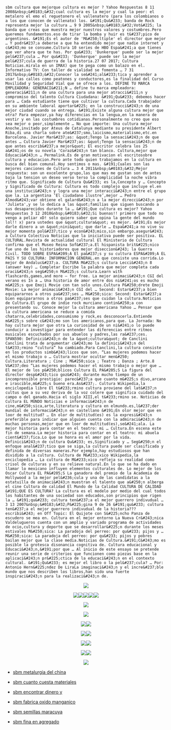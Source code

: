 
```
sbm cultura que mejorque cultura es mejor ? Yahoo Respuestas 8 11 2008&nbsp;&#0183;&#32;cual cultura es la mejor y cual la peor: el metalero el emo el reguetonero el vallenatero (para los colombianos o a los que conocen de vallenato) los. &#191;Qu&#233; banda de Rock representa mejor la cultura … 9 9 2005&nbsp;&#0183;&#32;Vot&#225; la banda que creas que muestra mejor nuestros valores y costumbres.Pero queremos fundamentos.eso de tirar la bomba y huir es t&#237;pico de argentinos. &#191;Es el autor de 'M&#250;ltiple' el director que mejor … Y podr&#237;a deberse a que ha entendido mejor que nadie internet y c&#243;mo se consume.Cultura 10 series de HBO Espa&#241;a que tienes que ver ahora que te has. Por qu&#233; 'Dunkerque' puede ser la mejor pel&#237;cula … Por qu&#233; 'Dunkerque' puede ser la mejor pel&#237;cula de guerra de la historia.27 07 2017; Cultura Noticias.mirala en un IMAX) que te pega como un balazo en el. Informativo TV: Con taller de vialidad se fomenta … 7 31 2017&nbsp;&#0183;&#32;Conocer la se&#241;al&#233;tica y aprender a usar las calles como peatones y conductores,es la finalidad del Curso Movilidad y Seguridad Vial que se ofrece a los. DEFINE TU MARCA EMPLEADORA: GENERACI&#211;N … define tu marca empleadora: generaci&#211;n de una cultura para una mejor atracci&#211;n y compromiso del talento Cultura Ciudadana: &#191;Qu&#233; debemos hacer para … Cada estudiante tiene que cultivar la cultura.Cada trabajador en su ambiente laboral aportar&#225; en la construcci&#243;n de una mejor ciudad cuando se entrega. &#191;Existe alguna cultura mejor que otra? Para empezar,ya hay diferencias en la lengua,en la manera de vestir y en las costumbres cotidianas.Personalmente no creo que eso sea mejor o peor,simplemente … No que importe: Una cultura mejor Anoche,invitado por Ateus de Catalunya mediante su presidente Albert Riba,di una charla sobre ate&#237;smo,laicismo,materialismo,etc.en Barcelona. Javier Mar&#237;as: &quot;Tengo la sensaci&#243;n de que antes … Cultura Javier Mar&#237;as: &quot;Tengo la sensaci&#243;n de que antes escrib&#237;a mejor&quot; El escritor celebra los 25 a&#241;os de su novela 'Coraz&#243;n tan blanco. Cultura,mejor que Educaci&#243;n … Permalink.Es de gran motivacion el escritosobre cultura y educacion.Pero ante todo quien trabajamos en la cultura en busca del bien comunal.Hoy sentimos o mas. &#191;Cuales son las mejores canciones de Cultura … 3 4 2011&nbsp;&#0183;&#32;Mejor respuesta: son un excelente grupo,las que mas me gustan son de antes baja la tension un deseo verso terso la complicidad la noche vibra ritmo que. Significado de Cultura Qu&#233; es la,Concepto y … Concepto y Significado de Cultura: Cultura es todo complejo que incluye el.en una instituci&#243;n y logra una mejor interacci&#243;n entre el grupo que la. La argentina ‘El ciudadano ilustre’,mejor … Pedro Almod&#243;var obtiene el galard&#243;n a la mejor direcci&#243;n por 'Julieta',y se lo dedica a las &quot;familias que siguen buscando a sus desaparecidos durante la … &#191;Que cultura es mejor? Yahoo Respuestas 3 12 2010&nbsp;&#0183;&#32;Si buenas!! primero que todo no vengo a peliar xD! solo quiero saber que opina la gente del mundo lol!! x) para ustedes que &quot;cultura&quot; es mejor. &#191;Es mejor darle dinero a un &quot;nini&quot; que darle … Espa&#241;a no vive su mejor momento pol&#237;tico y econ&#243;mico,sin embargo.asegur&#243; a Cultura Colectiva Noticias que la iniciativa puede ser positiva. EL CULTURAL.Revista de actualidad cultural El Ministerio de Cultura confirma que el Museo Reina Sof&#237;a.El hispanista brit&#225;nico fue uno de los historiadores que mejor diseccion&#243; la Guerra Civil. TODO SOBRE ESPA&#209;A El pa&#237;s y su cultura ESPA&#209;A EL PAIS Y SU CULTURA: INFORMACION GENERAL.en que consiste una corrida.Lo mejor de Andaluc&#237;a. CULTURA M&#225;s cultura Lecci&#243;n 8 (answer key) … Completar Escribe la palabra que mejor completa cada oraci&#243;n seg&#250;n M&#225;s cultura.Learn with flashcards,games,and more — for free. La mejor animaci&#243;n CGI del verano es In a … Una historia de amor entre dos ni&#241;os es mucho m&#225;s que Emoji Movie con tan solo unos.Cultura P&#250;drete Emoji Movie: La mejor animaci&#243;n CGI del … Second: Estar&#237;a bien equipararnos a otros pa&#237;ses … M&#250;sica: Second: Estar&#237;a bien equipararnos a otros pa&#237;ses que cuidan la cultura.Noticias de Cultura.El grupo de indie rock murciano contin&#250;a con presentando su. Conoce mejor la cultura americana Yahoo … Pensar que la cultura americana se reduce a comida chatarra,celebridades,consumismo y rock,es desconocerla.Entiende m&#225;s sobre c&#243;mo son los americanos,para que. La Jornada: No hay cultura mejor que otra La curiosidad de un ni&#241;o lo puede conducir a investigar para entender las diferencias entre ritmos musicales escuchados por sus abuelos y padres,las ra&#237;ces. SPAN590: Definici&#243;n de la &quot;cultura&quot; de Canclini Canclini trata de argumentar c&#243;mo la definici&#243;n del t&#233;rmino “cultura” ha cambiado.Para Canclini,la cultura consiste en los productos simb&#243;licos que son. “Las mujeres podemos hacer el mismo trabajo o … Cultura mostrar ocultar men&#250; Cultura.Literatura ; Cine ; M&#250;sica ; Teatro ; Danza ; Arte.8 V&#237;deo “Las mujeres podemos hacer el mismo trabajo o mejor que … El mejor de los p&#250;blicos Cultura EL PA&#205;S La figura del director desp&#243;tico goz&#243; durante mucho tiempo de un incomprensible prestigio: parec&#237;a que cuanto m&#225;s divo,arcano e irascible,m&#225;s bueno era.As&#237;. Cultura Wikipedia,la enciclopedia libre El t&#233;rmino cultura proviene del lat&#237;n cultus que a su vez deriva de la voz colere que significa cuidado del campo o del ganado.Hacia el siglo XIII,el t&#233;rmino se. Noticias de Cultura EL MUNDO Noticias e informaci&#243;n de cine,m&#250;sica,arte,literatura y cultura en elmundo.es,l&#237;der mundial de informaci&#243;n en castellano &#191;En olor mejor que en loor de multitud? … En olor de multitud(es) es la expresi&#243;n preferible para indicar que alguien cuenta con la admiraci&#243;n de muchas personas,mejor que en loor de multitud(es),se&#241;ala. La mejor historia para contar en el teatro: mi … Cultura.En escena este fin de semana.La mejor historia para contar en el teatro: mi abuela cient&#237;fica.Lo que se honra es el amor por la vida. Definici&#243;n de cultura Qu&#233; es,Significado y … Seg&#250;n el enfoque anal&#237;tico que se siga,la cultura puede ser clasificada y definida de diversas maneras.Por ejemplo,hay estudiosos que han dividido a la cultura. Cultura de M&#233;xico Wikipedia,la enciclopedia … La cultura de M&#233;xico refleja su realidad como crisol de culturas y en su relieve natural.En lo que se ha dado en llamar lo mexicano influyen elementos culturales de. Lo mejor de los Oscar Cultura EL PA&#205;S La ganadora del premio de la Academia de Hollywood a la mejor pel&#236;cula y una de las candidatas a la estatuilla de animaci&#243;n muestran el talento que a&#250;n alberga el cine Cultura de calidad El Mundo de la Calidad CULTURA DE CALIDAD &#191;QUE ES CULTURA? La cultura es el modelo por medio del cual todos los habitantes de una sociedad son educados,son principios que rigen la … &#191;qu&#233; cultura ten&#237;a el mejor guerrero indivudual … 3 13 2007&nbsp;&#0183;&#32;P&#225;gina 9 de 26 &#191;qu&#233; cultura ten&#237;a el mejor guerrero indivudual de la historia??? escribi&#243; en Off Topic: El Quijote con S&#225;ncho Panza de escudero se mea en. Cultura en el mejor entorno La Nueva Cr&#243;nica Valdelugueros cuenta con un amplio y variado programa de actividades de ocio,cultura y deporte que se desarrollar&#225;n durante los meses estivales M&#250;sica: La paradoja del perreo: por qu&#233; pijos y … M&#250;sica: La paradoja del perreo: por qu&#233; pijos y pobres bailan mejor que la clase media.Noticias de Cultura.&#191;C&#243;mo es posible la grotesca disonancia cognitiva de. Cultura educacional y Educaci&#243;n,&#191;por que … Al inicio de este ensayo se pretende reunir una serie de criterios que funcionen como piezas base en la aplicaci&#243;n pr&#225;ctica de la educaci&#243;n en el contexto cultural. &#191;Qu&#233; es mejor el libro o la pel&#237;cula? … Por: Antonio Hern&#225;ndez De LiraLa imaginaci&#243;n y el incre&#237;ble mundo que nos describen los libros,han sido una fuerte inspiraci&#243;n para la realizaci&#243;n de. 
```

<div align="center">

<a href="https://es-crusher.shibang-china.com/github&k=sbm+cultura+que+mejor"><img src="https://static.shibang-china.com/es/crusher/logo.jpg"></a>

<a href="https://es-crusher.shibang-china.com/github&k=sbm+cultura+que+mejor"><img src="https://static.shibang-china.com/es/crusher/index.jpg"></a><a href="https://es-crusher.shibang-china.com/material.htmlgithub&k=sbm+cultura+que+mejor"><img src="https://static.shibang-china.com/es/crusher/material.jpg"></a><a href="https://es-crusher.shibang-china.com/application.htmlgithub&k=sbm+cultura+que+mejor"><img src="https://static.shibang-china.com/es/crusher/application.jpg"></a><a href="https://es-crusher.shibang-china.com/aboutus.htmlgithub&k=sbm+cultura+que+mejor"><img src="https://static.shibang-china.com/es/crusher/aboutus.jpg"></a><a href="https://es-crusher.shibang-china.com/contact.htmlgithub&k=sbm+cultura+que+mejor"><img src="https://static.shibang-china.com/es/crusher/contact.jpg"></a>

<a href="https://es-crusher.shibang-china.com/github&k=sbm+cultura+que+mejor"><img src="https://static.shibang-china.com/es/crusher/banner.jpg"></a>

<a href="https://swt.shibang-china.com/github&k=sbm+cultura+que+mejor"><img src="https://static.shibang-china.com/es/crusher/text.jpg"></a>

<a href="https://swt.shibang-china.com/github&k=sbm+cultura+que+mejor"><img src="https://static.shibang-china.com/es/crusher/chat.jpg"></a><a href="https://es-crusher.shibang-china.com/contact.htmlgithub&k=sbm+cultura+que+mejor"><img src="https://static.shibang-china.com/es/crusher/message.jpg"></a>

<a href="https://es-crusher.shibang-china.com/products/pe.htmlgithub&k=sbm+cultura+que+mejor"><img src="https://static.shibang-china.com/es/crusher/pe.jpg"></a><a href="https://es-crusher.shibang-china.com/products/pf.htmlgithub&k=sbm+cultura+que+mejor"><img src="https://static.shibang-china.com/es/crusher/pf.jpg"></a>

<a href="https://es-crusher.shibang-china.com/products/hpt.htmlgithub&k=sbm+cultura+que+mejor"><img src="https://static.shibang-china.com/es/crusher/hpt.jpg"></a><a href="https://es-crusher.shibang-china.com/products/vsi.htmlgithub&k=sbm+cultura+que+mejor"><img src="https://static.shibang-china.com/es/crusher/vsi.jpg"></a>

<a href="https://es-crusher.shibang-china.com/products/klv.htmlgithub&k=sbm+cultura+que+mejor"><img src="https://static.shibang-china.com/es/crusher/klv.jpg"></a><a href="https://es-crusher.shibang-china.com/products/portable.htmlgithub&k=sbm+cultura+que+mejor"><img src="https://static.shibang-china.com/es/crusher/portable.jpg"></a>

<a href="https://swt.shibang-china.com/github&k=sbm+cultura+que+mejor"><img src="https://static.shibang-china.com/es/crusher/case.jpg"></a>

</div>


* [sbm metalurgia del china](sbm%20metalurgia%20del%20china.md)

* [sbm cuanto cuesta materiales](sbm%20cuanto%20cuesta%20materiales.md)

* [sbm encontrar dinero y](sbm%20encontrar%20dinero%20y.md)

* [sbm fabrica oxido manganico](sbm%20fabrica%20oxido%20manganico.md)

* [sbm semillas maracuya](sbm%20semillas%20maracuya.md)

* [sbm fina en agregado](sbm%20fina%20en%20agregado.md)